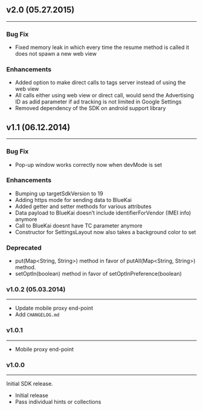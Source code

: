 ## v2.0 (05.27.2015)
-----
### Bug Fix
- Fixed memory leak in which every time the resume method is called it does not spawn a new web view

### Enhancements
- Added option to make direct calls to tags server instead of using the web view
- All calls either using web view or direct call, would send the Advertising ID as adid parameter if ad tracking is not limited in Google Settings
- Removed dependency of the SDK on android support library

## v1.1 (06.12.2014)
-----

### Bug Fix
- Pop-up window works correctly now when devMode is set

### Enhancements
- Bumping up targetSdkVersion to 19
- Adding https mode for sending data to BlueKai
- Added getter and setter methods for various attributes
- Data payload to BlueKai doesn’t include identifierForVendor (IMEI info) anymore
- Call to BlueKai doesnt have TC parameter anymore
- Constructor for SettingsLayout now also takes a background color to set

### Deprecated
- put(Map<String, String>) method in favor of putAll(Map<String, String>) method.
- setOptIn(boolean) method in favor of setOptInPreference(boolean)


### v1.0.2 (05.03.2014)
-----
- Update mobile proxy end-point
- Add `CHANGELOG.md`


### v1.0.1
-----
- Mobile proxy end-point


### v1.0.0
-----
Initial SDK release.
- Initial release
- Pass individual hints or collections
